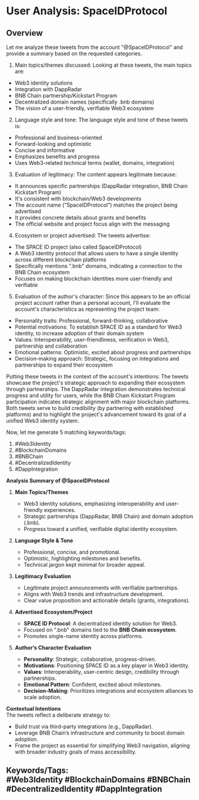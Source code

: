 # User Analysis: SpaceIDProtocol

## Overview

<think>
Let me analyze these tweets from the account "@SpaceIDProtocol" and provide a summary based on the requested categories.

1. Main topics/themes discussed:
Looking at these tweets, the main topics are:
- Web3 identity solutions
- Integration with DappRadar
- BNB Chain partnership/Kickstart Program
- Decentralized domain names (specifically .bnb domains)
- The vision of a user-friendly, verifiable Web3 ecosystem

2. Language style and tone:
The language style and tone of these tweets is:
- Professional and business-oriented
- Forward-looking and optimistic
- Concise and informative
- Emphasizes benefits and progress
- Uses Web3-related technical terms (wallet, domains, integration)

3. Evaluation of legitimacy:
The content appears legitimate because:
- It announces specific partnerships (DappRadar integration, BNB Chain Kickstart Program)
- It's consistent with blockchain/Web3 developments
- The account name ("SpaceIDProtocol") matches the project being advertised
- It provides concrete details about grants and benefits
- The official website and project focus align with the messaging

4. Ecosystem or project advertised:
The tweets advertise:
- The SPACE ID project (also called SpaceIDProtocol)
- A Web3 identity protocol that allows users to have a single identity across different blockchain platforms
- Specifically mentions ".bnb" domains, indicating a connection to the BNB Chain ecosystem
- Focuses on making blockchain identities more user-friendly and verifiable

5. Evaluation of the author's character:
Since this appears to be an official project account rather than a personal account, I'll evaluate the account's characteristics as representing the project team:

- Personality traits: Professional, forward-thinking, collaborative
- Potential motivations: To establish SPACE ID as a standard for Web3 identity, to increase adoption of their domain system
- Values: Interoperability, user-friendliness, verification in Web3, partnership and collaboration
- Emotional patterns: Optimistic, excited about progress and partnerships
- Decision-making approach: Strategic, focusing on integrations and partnerships to expand their ecosystem

Putting these tweets in the context of the account's intentions:
The tweets showcase the project's strategic approach to expanding their ecosystem through partnerships. The DappRadar integration demonstrates technical progress and utility for users, while the BNB Chain Kickstart Program participation indicates strategic alignment with major blockchain platforms. Both tweets serve to build credibility (by partnering with established platforms) and to highlight the project's advancement toward its goal of a unified Web3 identity system.

Now, let me generate 5 matching keywords/tags:
1. #Web3Identity
2. #BlockchainDomains
3. #BNBChain
4. #DecentralizedIdentity
5. #DappIntegration
</think>

**Analysis Summary of @SpaceIDProtocol**

1. **Main Topics/Themes**  
   - Web3 identity solutions, emphasizing interoperability and user-friendly experiences.  
   - Strategic partnerships (DappRadar, BNB Chain) and domain adoption (.bnb).  
   - Progress toward a unified, verifiable digital identity ecosystem.

2. **Language Style & Tone**  
   - Professional, concise, and promotional.  
   - Optimistic, highlighting milestones and benefits.  
   - Technical jargon kept minimal for broader appeal.

3. **Legitimacy Evaluation**  
   - Legitimate project announcements with verifiable partnerships.  
   - Aligns with Web3 trends and infrastructure development.  
   - Clear value proposition and actionable details (grants, integrations).

4. **Advertised Ecosystem/Project**  
   - **SPACE ID Protocol**: A decentralized identity solution for Web3.  
   - Focused on ".bnb" domains tied to the **BNB Chain ecosystem**.  
   - Promotes single-name identity across platforms.

5. **Author’s Character Evaluation**  
   - **Personality**: Strategic, collaborative, progress-driven.  
   - **Motivations**: Positioning SPACE ID as a key player in Web3 identity.  
   - **Values**: Interoperability, user-centric design, credibility through partnerships.  
   - **Emotional Pattern**: Confident, excited about milestones.  
   - **Decision-Making**: Prioritizes integrations and ecosystem alliances to scale adoption.

**Contextual Intentions**  
The tweets reflect a deliberate strategy to:  
- Build trust via third-party integrations (e.g., DappRadar).  
- Leverage BNB Chain’s infrastructure and community to boost domain adoption.  
- Frame the project as essential for simplifying Web3 navigation, aligning with broader industry goals of mass accessibility.

**Keywords/Tags**:  
#Web3Identity #BlockchainDomains #BNBChain #DecentralizedIdentity #DappIntegration
---
